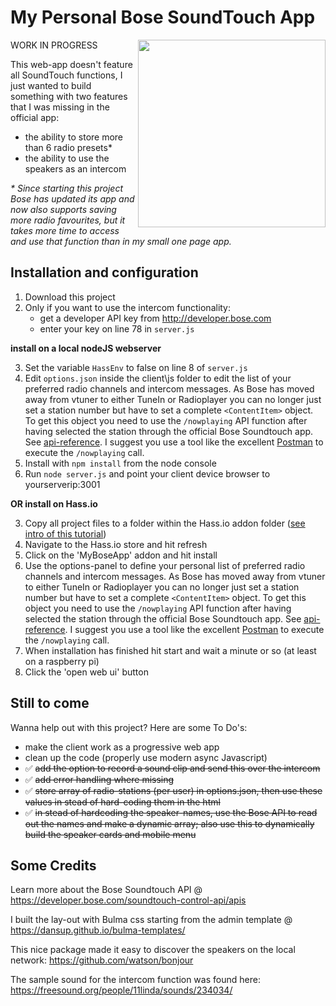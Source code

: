 # My Personal Bose SoundTouch App


WORK IN PROGRESS <img width="300px" align="right" src="https://github.com/kdw2060/bose-soundtouch-alt-interface/raw/master/screenshots/myAppMobileView.png"/>

This web-app doesn't feature all SoundTouch functions, I just wanted to build something with two features that I was missing in the official app: 
- the ability to store more than 6 radio presets* 
- the ability to use the speakers as an intercom

_* Since starting this project Bose has updated its app and now also supports saving more radio favourites, but it takes more time to access and use that function than in my small one page app._


## Installation and configuration

1. Download this project
2. Only if you want to use the intercom functionality: 
    - get a developer API key from http://developer.bose.com
    - enter your key on line 78 in `server.js`
    
**install on a local nodeJS webserver**

3. Set the variable `HassEnv` to false on line 8 of `server.js`
4. Edit `options.json` inside the client\js folder to edit the list of your preferred radio channels and intercom messages. As Bose has moved away from vtuner to either TuneIn or Radioplayer you can no longer just set a station number but have to set a complete `<ContentItem>` object. To get this object you need to use the `/nowplaying` API function after having selected the station through the official Bose Soundtouch app. See [api-reference](https://developer.bose.com/guides/bose-soundtouch-api/bose-soundtouch-api-reference). I suggest you use a tool like the excellent [Postman](https://www.getpostman.com/) to execute the ``/nowplaying`` call.
5. Install with `npm install` from the node console
6. Run `node server.js` and point your client device browser to yourserverip:3001

**OR install on Hass.io**

3. Copy all project files to a folder within the Hass.io addon folder ([see intro of this tutorial](https://home-assistant.io/developers/hassio/addon_tutorial/))
4. Navigate to the Hass.io store and hit refresh
5. Click on the 'MyBoseApp' addon and hit install
6. Use the options-panel to define your personal list of preferred radio channels and intercom messages. As Bose has moved away from vtuner to either TuneIn or Radioplayer you can no longer just set a station number but have to set a complete `<ContentItem>` object. To get this object you need to use the `/nowplaying` API function after having selected the station through the official Bose Soundtouch app. See [api-reference](https://developer.bose.com/guides/bose-soundtouch-api/bose-soundtouch-api-reference). I suggest you use a tool like the excellent [Postman](https://www.getpostman.com/) to execute the ``/nowplaying`` call.
7. When installation has finished hit start and wait a minute or so (at least on a raspberry pi)
8. Click the 'open web ui' button

## Still to come

Wanna help out with this project? Here are some To Do's:

- make the client work as a progressive web app
- clean up the code (properly use modern async Javascript)
- :white_check_mark: ~~add the option to record a sound clip and send this over the intercom~~
- :white_check_mark: ~~add error handling where missing~~
- :white_check_mark: ~~store array of radio-stations (per user) in options.json, then use these values in stead of hard-coding them in the html~~
- :white_check_mark: ~~in stead of hardcoding the speaker-names, use the Bose API to read out the names and make a dynamic array; also use this to dynamically build the speaker cards and mobile menu~~


## Some Credits

Learn more about the Bose Soundtouch API @ https://developer.bose.com/soundtouch-control-api/apis

I built the lay-out with Bulma css starting from the admin template @ https://dansup.github.io/bulma-templates/

This nice package made it easy to discover the speakers on the local network: https://github.com/watson/bonjour

The sample sound for the intercom function was found here: https://freesound.org/people/11linda/sounds/234034/
